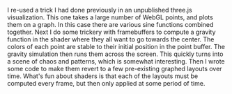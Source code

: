 I re-used a trick I had done previously in an unpublished three.js visualization. This one takes a large number of WebGL points, and plots them on a graph. In this case there are various sine functions combined together. Next I do some trickery with framebuffers to compute a gravity function in the shader where they all want to go towards the center. The colors of each point are stable to their initial position in the point buffer. The gravity simulation then runs them across the screen. This quickly turns into a scene of chaos and patterns, which is somewhat interesting. Then I wrote some code to make them revert to a few pre-existing graphed layouts over time. What's fun about shaders is that each of the layouts must be computed every frame, but then only applied at some period of time.
